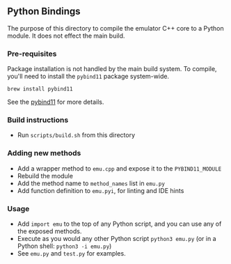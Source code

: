 ## Python Bindings

The purpose of this directory to compile the emulator C++ core to a Python module. It does not effect the main build.

### Pre-requisites

Package installation is not handled by the main build system. To compile, you'll need to install the `pybind11` package system-wide.

`brew install pybind11`

See the [pybind11](https://pybind11.readthedocs.io/en/stable/installing.html#) for more details.

### Build instructions

- Run `scripts/build.sh` from this directory

### Adding new methods

- Add a wrapper method to `emu.cpp` and expose it to the `PYBIND11_MODULE`
- Rebuild the module
- Add the method name to `method_names` list in `emu.py`
- Add function definition to `emu.pyi`, for linting and IDE hints

### Usage

- Add `import emu` to the top of any Python script, and you can use any of the exposed methods.
- Execute as you would any other Python script `python3 emu.py` (or in a Python shell: `python3 -i emu.py`)
- See `emu.py` and `test.py` for examples.
